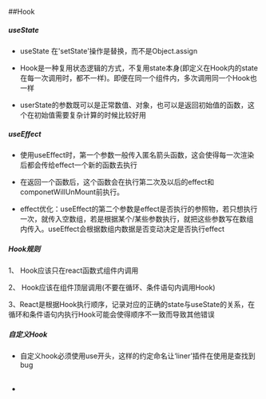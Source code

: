 
##Hook

##### useState

- useState 在'setState'操作是替换，而不是Object.assign
&nbsp;

- Hook是一种复用状态逻辑的方式，不复用state本身(即定义在Hook内的state在每一次调用时，都不一样)。即便在同一个组件内，多次调用同一个Hook也一样
&nbsp;

- userState的参数既可以是正常数值、对象，也可以是返回初始值的函数，这个在初始值需要复杂计算的时候比较好用

##### useEffect

- 使用useEffect时，第一个参数一般传入匿名箭头函数，这会使得每一次渲染后都会传给effect一个新的函数去执行
&nbsp;

- 在返回一个函数后，这个函数会在执行第二次及以后的effect和componetWillUnMount前执行。
&nbsp;

- effect优化：useEffect的第二个参数是effect是否执行的参照物，若只想执行一次，就传入空数组，若是根据某个/某些参数执行，就把这些参数写在数组内传入。useEffect会根据数组内数据是否变动决定是否执行effect

##### Hook规则

1、 Hook应该只在react函数式组件内调用

2、 Hook应该在组件顶层调用(不要在循环、条件语句内调用Hook)

3、React是根据Hook执行顺序，记录对应的正确的state与useState的关系，在循环和条件语句内执行Hook可能会使得顺序不一致而导致其他错误

##### 自定义Hook

- 自定义hook必须使用use开头，这样的约定命名让‘liner’插件在使用是查找到bug  
 &nbsp;

- 
